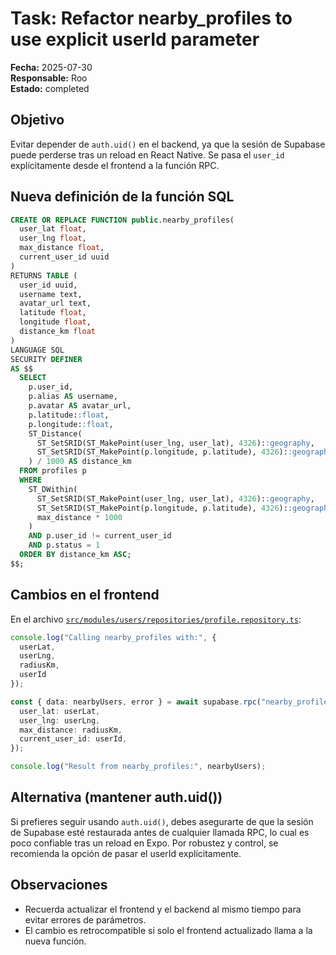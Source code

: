 # Task: Refactor nearby_profiles to use explicit userId parameter

**Fecha:** 2025-07-30  
**Responsable:** Roo  
**Estado:** completed

## Objetivo

Evitar depender de `auth.uid()` en el backend, ya que la sesión de Supabase puede perderse tras un reload en React Native. Se pasa el `user_id` explícitamente desde el frontend a la función RPC.

## Nueva definición de la función SQL

```sql
CREATE OR REPLACE FUNCTION public.nearby_profiles(
  user_lat float,
  user_lng float,
  max_distance float,
  current_user_id uuid
)
RETURNS TABLE (
  user_id uuid,
  username text,
  avatar_url text,
  latitude float,
  longitude float,
  distance_km float
)
LANGUAGE SQL
SECURITY DEFINER
AS $$
  SELECT 
    p.user_id,
    p.alias AS username,
    p.avatar AS avatar_url,
    p.latitude::float,
    p.longitude::float,
    ST_Distance(
      ST_SetSRID(ST_MakePoint(user_lng, user_lat), 4326)::geography,
      ST_SetSRID(ST_MakePoint(p.longitude, p.latitude), 4326)::geography
    ) / 1000 AS distance_km
  FROM profiles p
  WHERE 
    ST_DWithin(
      ST_SetSRID(ST_MakePoint(user_lng, user_lat), 4326)::geography,
      ST_SetSRID(ST_MakePoint(p.longitude, p.latitude), 4326)::geography,
      max_distance * 1000
    )
    AND p.user_id != current_user_id
    AND p.status = 1
  ORDER BY distance_km ASC;
$$;
```

## Cambios en el frontend

En el archivo [`src/modules/users/repositories/profile.repository.ts`](src/modules/users/repositories/profile.repository.ts):

```ts
console.log("Calling nearby_profiles with:", {
  userLat,
  userLng,
  radiusKm,
  userId
});

const { data: nearbyUsers, error } = await supabase.rpc("nearby_profiles", {
  user_lat: userLat,
  user_lng: userLng,
  max_distance: radiusKm,
  current_user_id: userId,
});

console.log("Result from nearby_profiles:", nearbyUsers);
```

## Alternativa (mantener auth.uid())

Si prefieres seguir usando `auth.uid()`, debes asegurarte de que la sesión de Supabase esté restaurada antes de cualquier llamada RPC, lo cual es poco confiable tras un reload en Expo. Por robustez y control, se recomienda la opción de pasar el userId explícitamente.

## Observaciones

- Recuerda actualizar el frontend y el backend al mismo tiempo para evitar errores de parámetros.
- El cambio es retrocompatible si solo el frontend actualizado llama a la nueva función.
